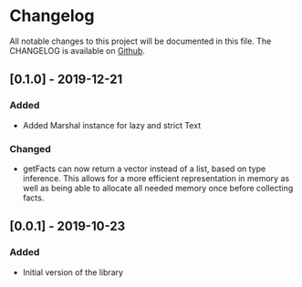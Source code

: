 
# Changelog

All notable changes to this project will be documented in this file.
The CHANGELOG is available on [Github](https://github.com/luc-tielen/souffle-haskell.git/CHANGELOG.md).


## [0.1.0] - 2019-12-21
### Added

- Added Marshal instance for lazy and strict Text

### Changed

- getFacts can now return a vector instead of a list, based on type inference.
  This allows for a more efficient representation in memory as well
  as being able to allocate all needed memory once before collecting facts.


## [0.0.1] - 2019-10-23
### Added

- Initial version of the library
